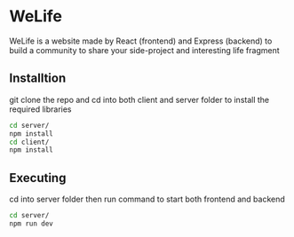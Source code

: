 # WeLife

WeLife is a website made by React (frontend) and Express (backend) to build a community to share your side-project and interesting life fragment

## Installtion

git clone the repo and cd into both client and server folder to install the required libraries

```bash
cd server/
npm install
cd client/
npm install
```

## Executing

cd into server folder then run command to start both frontend and backend

```bash
cd server/
npm run dev
```
